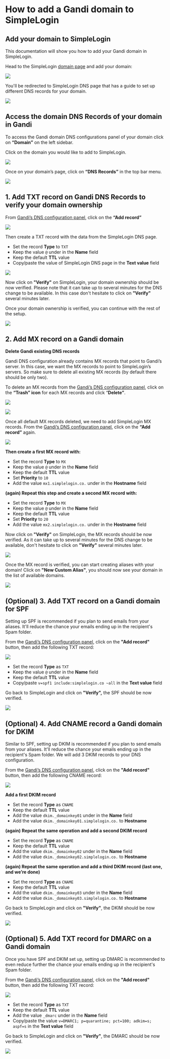 # How to add a Gandi domain to SimpleLogin

## **Add your domain to SimpleLogin**

This documentation will show you how to add your Gandi domain in SimpleLogin.

Head to the SimpleLogin [domain page](https://app.simplelogin.io/dashboard/custom_domain) and add your domain:

![](../../new-domain.png)

You'll be redirected to SimpleLogin DNS page that has a guide to set up different DNS records for your domain.

![](../../domain-dns.png)

## **Access the domain DNS Records of your domain in Gandi**

To access the Gandi domain DNS configurations panel of your domain click on **“Domain”** on the left sidebar. 

Click on the domain you would like to add to SimpleLogin.

![](./gandi-select-domain.png)

Once on your domain’s page, click on **“DNS Records”** in the top bar menu.

![](./gandi-click-dns.png)

## 1. **Add TXT record on Gandi DNS Records to verify your domain ownership**

From [Gandi’s DNS configuration panel](/docs/custom-domain/registrars/gandi/gandi/#access-the-domain-DNS-records-of-your-domain-in-gandi), click on the **“Add record”**

![](./gandi-add-record.png)

Then create a TXT record with the data from the SimpleLogin DNS page.

- Set the record **Type** to `TXT`
- Keep the value `@` under in the **Name** field
- Keep the default **TTL** value
- Copy/paste the value of SimpleLogin DNS page in the **Text value** field

![](./gandi-add-domain.png)

Now click on **"Verify"** on SimpleLogin, your domain ownership should be now verified. Please note that it can take up to several minutes for the DNS change to be available. In this case don't hesitate to click on **"Verify"** several minutes later.

Once your domain ownership is verified, you can continue with the rest of the setup.

![](../../sl-domain-ownership.png)

## 2. **Add MX record on a Gandi domain**

**Delete Gandi existing DNS records**

Gandi DNS configuration already contains MX records that point to Gandi’s server. In this case, we want the MX records to point to SimpleLogin’s servers.
So make sure to delete all existing MX records (by default there should be only two).

To delete an MX records from the [Gandi’s DNS configuration panel](/docs/custom-domain/registrars/gandi/gandi/#access-the-domain-DNS-records-of-your-domain-in-gandi), click on the **“Trash” icon** for each MX records and click “**Delete”**.
 

![](./gandi-delete-mx.png)

![](./gandi-delete-mx-confirm.png)

Once all default MX records deleted, we need to add SimpleLogin MX records. From the [Gandi’s DNS configuration panel](/docs/custom-domain/registrars/gandi/gandi/#access-the-domain-DNS-records-of-your-domain-in-gandi), click on the **“Add record”** again.

![](./gandi-add-mx1.png)

**Then create a first MX record with:**

- Set the record **Type** to `MX`
- Keep the value `@` under in the **Name** field
- Keep the default **TTL** value
- Set **Priority** to `10`
- Add the value `mx1.simplelogin.co.` under in the **Hostname** field


**(again) Repeat this step and create a second MX record with:**

- Set the record **Type** to `MX`
- Keep the value `@` under in the **Name** field
- Keep the default **TTL** value
- Set **Priority** to `20`
- Add the value `mx2.simplelogin.co.` under in the **Hostname** field

Now click on **"Verify"** on SimpleLogin, the MX records should be now verified. As it can take up to several minutes for the DNS change to be available, don't hesitate to click on **"Verify"** several minutes later.

![](../../domain-verified.png)

Once the MX record is verified, you can start creating aliases with your domain! Click on **"New Custom Alias"**, you should now see your domain in the list of available domains.

![](../../domain-added.png)

## **(Optional) 3. Add TXT record on a Gandi domain for SPF**

Setting up SPF is recommended if you plan to send emails from your aliases. It'll reduce the chance your emails ending up in the recipient's Spam folder.

From the [Gandi’s DNS configuration panel](/docs/custom-domain/registrars/gandi/gandi/#access-the-domain-DNS-records-of-your-domain-in-gandi), click on the **"Add record"** button, then add the following TXT record:

![](./gandi-add-spf.png)

- Set the record **Type** as `TXT`
- Keep the value `@` under in the **Name** field
- Keep the default **TTL** value
- Copy/paste `v=spf1 include:simplelogin.co ~all` in the **Text value** field

Go back to SimpleLogin and click on **"Verify",** the SPF should be now verified.

![](../../spf-verified.png)

## **(Optional) 4. Add CNAME record a Gandi domain for DKIM**

Similar to SPF, setting up DKIM is recommended if you plan to send emails from your aliases. It'll reduce the chance your emails ending up in the recipient's Spam folder. We will add 3 DKIM records to your DNS configuration.

From the [Gandi’s DNS configuration panel](/docs/custom-domain/registrars/gandi/gandi/#access-the-domain-DNS-records-of-your-domain-in-gandi), click on the **"Add record"** button, then add the following CNAME record:

![](./gandi-add-dkim.png)

**Add a first DKIM record**

- Set the record **Type** as `CNAME`
- Keep the default **TTL** value
- Add the value `dkim._domainkey01` under in the **Name** field
- Add the value `dkim._domainkey01.simplelogin.co.` to **Hostname**

**(again)** **Repeat the same operation and add a second DKIM record**

- Set the record **Type** as `CNAME`
- Keep the default **TTL** value
- Add the value `dkim._domainkey02` under in the **Name** field
- Add the value `dkim._domainkey02.simplelogin.co.` to **Hostname**

**(again) Repeat the same operation and add a third DKIM record (last one, and we’re done)**

- Set the record **Type** as `CNAME`
- Keep the default **TTL** value
- Add the value `dkim._domainkey03` under in the **Name** field
- Add the value `dkim._domainkey03.simplelogin.co.` to **Hostname**

Go back to SimpleLogin and click on **"Verify"**, the DKIM should be now verified.

![](../../dkim-verified.png)

## **(Optional) 5. Add TXT record for DMARC on a Gandi domain**

Once you have SPF and DKIM set up, setting up DMARC is recommended to even reduce further the chance your emails ending up in the recipient's Spam folder.

From the [Gandi’s DNS configuration panel](/docs/custom-domain/registrars/gandi/gandi/#access-the-domain-DNS-records-of-your-domain-in-gandi), click on the **"Add record"** button, then add the following TXT record:

![](./gandi-add-dmarc.png)

- Set the record **Type** as `TXT`
- Keep the default **TTL** value
- Add the value `_dmarc` under in the **Name** field
- Copy/paste the value `v=DMARC1; p=quarantine; pct=100; adkim=s; aspf=s` in the **Text value** field

Go back to SimpleLogin and click on **"Verify"**, the DMARC should be now verified.

![](../../dmarc-verified.png)
